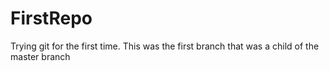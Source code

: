# FirstRepo
Trying git for the first time.
This was the first branch that was a child of the master branch
